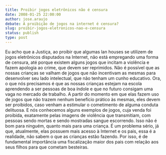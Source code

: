 ```yaml
---
title: Proibir jogos eletrônicos não é censura
date: 2008-01-25 22:00:00
author: jose.araujo
debate: A proibição de jogos na internet é censura?
slug: proibir-jogos-eletronicos-nao-e-censura
status: publish 
type: post
---
```


Eu acho que a Justiça, ao proibir que algumas lan houses se utilizem de jogos eletrônicos disputados na Internet, não está empregando uma forma de censura, até porque existem alguns jogos que incitam a violência e fazem apologia ao crime, que devem ser reprimidos. Não é possível que as nossas crianças se valham de jogos que não incentivam as mesmas para desenvolver seu lado intelectual, que não tenham um cunho educativo. Ora, o que nós precisamos é que as nossas crianças estejam na escola aprendendo a ser pessoas de boa índole e que no futuro consigam uma vaga no mercado de trabalho. A partir do momento em que elas fazem uso de jogos que não trazem nenhum benefício prático às mesmas, eles devem ser proibidos, caso venham a estimular o cometimento de alguma conduta delituosa. E nós conhecemos alguns exemplos de jogos, cuja venda foi proibida, exatamente pelas imagens de violência que transmitiam, com pessoas sendo mortas e sendo mostradas sangue escorrendo. Isso não é bom para ninguém, quanto mais para uma criança. É um problema sério, já que, atualmente, elas possuem mais acesso à Internet e os pais, essa é a realidade, não sabem o que as crianças estão fazendo. Por isso, é de fundamental importância uma fiscalização maior dos pais com relação aos seus filhos para que cometam besteiras.
